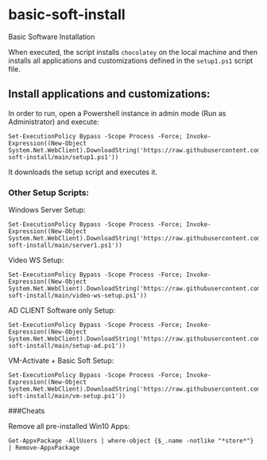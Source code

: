 # basic-soft-install
Basic Software Installation

When executed, the script  installs `chocolatey` on the local machine and then installs all applications and customizations defined in the `setup1.ps1` script file.

## Install applications and customizations:
In order to run, open a Powershell instance in admin mode (Run as Administrator) and execute:

```console
Set-ExecutionPolicy Bypass -Scope Process -Force; Invoke-Expression((New-Object System.Net.WebClient).DownloadString('https://raw.githubusercontent.com/lde100/basic-soft-install/main/setup1.ps1'))
```

It downloads the setup script and executes it.

### Other Setup Scripts:
Windows Server Setup:

```console
Set-ExecutionPolicy Bypass -Scope Process -Force; Invoke-Expression((New-Object System.Net.WebClient).DownloadString('https://raw.githubusercontent.com/lde100/basic-soft-install/main/server1.ps1'))
```

Video WS Setup:

```console
Set-ExecutionPolicy Bypass -Scope Process -Force; Invoke-Expression((New-Object System.Net.WebClient).DownloadString('https://raw.githubusercontent.com/lde100/basic-soft-install/main/video-ws-setup.ps1'))
```

AD CLIENT Software only Setup:

```console
Set-ExecutionPolicy Bypass -Scope Process -Force; Invoke-Expression((New-Object System.Net.WebClient).DownloadString('https://raw.githubusercontent.com/lde100/basic-soft-install/main/setup-ad.ps1'))
```

VM-Activate + Basic Soft Setup:

```console
Set-ExecutionPolicy Bypass -Scope Process -Force; Invoke-Expression((New-Object System.Net.WebClient).DownloadString('https://raw.githubusercontent.com/lde100/basic-soft-install/main/vm-setup.ps1'))
```

###Cheats

Remove all pre-installed Win10 Apps:

```console
Get-AppxPackage -AllUsers | where-object {$_.name -notlike "*store*"} | Remove-AppxPackage
```
